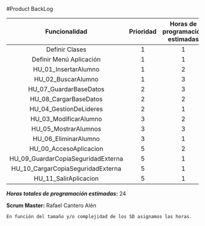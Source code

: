 #Product BackLog

Funcionalidad | Prioridad | Horas de programación estimadas
   :--:|:--:|:--:
Definir Clases|1|1
Definir Menú Aplicación|1|1
HU_01_InsertarAlumno|1|2
HU_02_BuscarAlumno|1|3
HU_07_GuardarBaseDatos|2|3
HU_08_CargarBaseDatos|2|2
HU_04_GestionDeLideres|2|1
HU_03_ModificarAlumno|3|2
HU_05_MostrarAlumnos|3|3
HU_06_EliminarAlumno|3|1
HU_00_AccesoAplicacion|5|2
HU_09_GuardarCopiaSeguridadExterna|5|1
HU_10_CargarCopiaSeguridadExterna|5|1
HU_11_SalirAplicacion|5|1

**_Horas totales de programación estimadas_:** 24

**Scrum Master:** Rafael Cantero Alén

	En función del tamaño y/o complejidad de los SD asignamos las horas.
